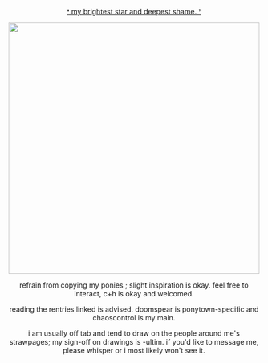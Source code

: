 <p align="center">
<ins>❛ my brightest star and deepest shame. ❜<ins>
</p>

<p align="center">
    <img width="500" src="https://files.catbox.moe/bs3vgk.png">
</p>

<p align="center">
refrain from copying my ponies ; slight inspiration is okay. feel free to interact, c+h is okay and welcomed.
</p>

<p align="center">
reading the rentries linked is advised. doomspear is ponytown-specific and chaoscontrol is my main.
</p>

<p align="center">
i am usually off tab and tend to draw on the people around me's strawpages; my sign-off on drawings is -ultim. if you'd like to message me, please whisper or i most likely won't see it.
</p>

